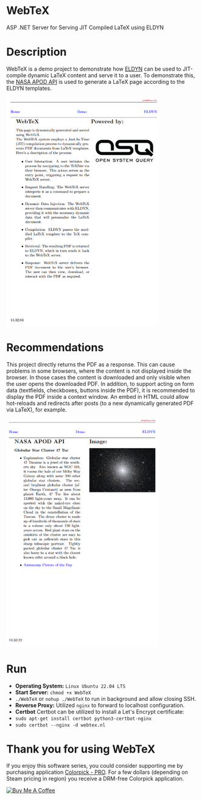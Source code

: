 # WebTeX
ASP .NET Server for Serving JIT Compiled LaTeX using ELDYN

# Description
WebTeX is a demo project to demonstrate how [ELDYN](https://github.com/jetspiking/ELDYN) can be used to JIT-compile dynamic LaTeX content and serve it to a user. To demonstrate this, the [NASA APOD API](https://api.nasa.gov/) is used to generate a LaTeX page according to the ELDYN templates.

<img src="https://raw.githubusercontent.com/jetspiking/WebTeX/main/Images/WebTeXHome.png" Width="400">

# Recommendations
This project directly returns the PDF as a response. This can cause problems in some browsers, where the content is not displayed inside the browser. In those cases the content is downloaded and only visible when the user opens the downloaded PDF. In addition, to support acting on form data (textfields, checkboxes, buttons inside the PDF), it is recommended to display the PDF inside a context window. An embed in HTML could allow hot-reloads and redirects after posts (to a new dynamically generated PDF via LaTeX), for example.

<img src="https://raw.githubusercontent.com/jetspiking/WebTeX/main/Images/WebTeXDemo.png" Width="400">

# Run
- **Operating System:** 
`Linux Ubuntu 22.04 LTS`
- **Start Server:** 
`chmod +x WebTeX`
- `./WebTeX` or `nohup ./WebTeX` to run in background and allow closing SSH.
- **Reverse Proxy:**
Utilized `nginx` to forward to localhost configuration.
- **Certbot**
Certbot can be utilized to install a Let's Encrypt certificate:
- `sudo apt-get install certbot python3-certbot-nginx`
- `sudo certbot --nginx -d webtex.nl`

# Thank you for using WebTeX
If you enjoy this software series, you could consider supporting me by purchasing application [Colorpick - PRO](https://store.steampowered.com/app/1388790/Colorpick__PRO). For a few dollars (depending on Steam pricing in region) you receive a DRM-free Colorpick application.

<a href="https://www.buymeacoffee.com/DustinHendriks" target="_blank"><img src="https://cdn.buymeacoffee.com/buttons/default-orange.png" alt="Buy Me A Coffee" height="41" width="174"></a>
